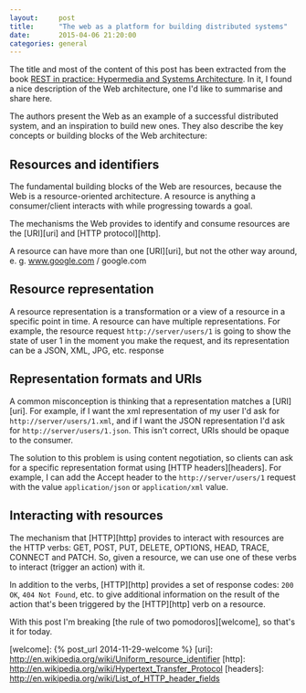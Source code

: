 ```yaml
---
layout:     post
title:      "The web as a platform for building distributed systems"
date:       2015-04-06 21:20:00
categories: general
---
```

The title and most of the content of this post has been extracted from the book [REST in practice: Hypermedia and Systems Architecture][rest_book]. In it, I found a nice description of the Web architecture, one I'd like to summarise and share here.

The authors present the Web as an example of a successful distributed system,  and an inspiration to build new ones. They also describe the key concepts or building blocks of the Web architecture:

## Resources and identifiers
The fundamental building blocks of the Web are resources, because the Web is a resource-oriented architecture. A resource is anything a consumer/client interacts with while progressing towards a goal.

The mechanisms the Web provides to identify and consume resources are the [URI][uri] and [HTTP protocol][http].

A resource can have more than one [URI][uri], but not the other way around, e. g. www.google.com / google.com

## Resource representation
A resource representation is a transformation or a view of a resource in a specific point in time. A resource can have multiple representations. For example, the resource request ``http://server/users/1`` is going to show the state of user 1 in the moment you make the request, and its representation can be a JSON, XML, JPG, etc. response

## Representation formats and URIs
A common misconception is thinking that a representation matches a [URI][uri]. For example, if I want the xml representation of my user I'd ask for ``http://server/users/1.xml``, and if I want the JSON representation I'd ask for ``http://server/users/1.json``. This isn't correct, URIs should be opaque to the consumer.

The solution to this problem is using content negotiation, so clients can ask for a specific representation format using [HTTP headers][headers]. For example, I can add the Accept header to the ``http://server/users/1`` request with the value `application/json` or `application/xml` value.

## Interacting with resources
The mechanism that [HTTP][http] provides to interact with resources are the HTTP verbs: GET, POST, PUT, DELETE, OPTIONS, HEAD, TRACE, CONNECT and PATCH. So, given a resource, we can use one of these verbs to interact (trigger an action) with it.

In addition to the verbs, [HTTP][http] provides a set of response codes: ``200 OK``, ``404 Not Found``, etc. to give additional information on the result of the action that's been triggered by the [HTTP][http] verb on a resource.

With this post I'm breaking [the rule of two pomodoros][welcome], so that's it for today.

[rest_book]: http://www.amazon.com/REST-Practice-Hypermedia-Systems-Architecture/dp/0596805829

[welcome]: {% post_url 2014-11-29-welcome %}
[uri]: http://en.wikipedia.org/wiki/Uniform_resource_identifier
[http]: http://en.wikipedia.org/wiki/Hypertext_Transfer_Protocol
[headers]: http://en.wikipedia.org/wiki/List_of_HTTP_header_fields

